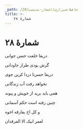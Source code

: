 ```yaml
---
_path: /حافظ-شیرازی/اشعار-منتسب/28
title: >-
    شمارهٔ ۲۸
---
```

# شمارهٔ ۲۸

<div class="b" id="bn1"><div class="m1"><p>دریغا خلعت حسن جوانی</p></div>
<div class="m2"><p>گرش بودی طراز جاودانی</p></div></div>
<div class="b" id="bn2"><div class="m1"><p>دریغا حسرتا دردا کزین جوی</p></div>
<div class="m2"><p>نخواهد رفت آب زندگانی</p></div></div>
<div class="b" id="bn3"><div class="m1"><p>همی باید برید از خویش و پیوند</p></div>
<div class="m2"><p>چنین رفته است حکم آسمانی</p></div></div>
<div class="b" id="bn4"><div class="m1"><p>و کل اخ یفارقه اخوه</p></div>
<div class="m2"><p>لعمر ابیک الا الفرقدان</p></div></div>
